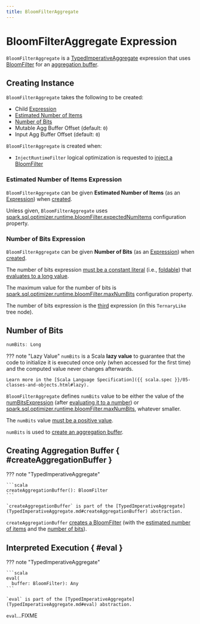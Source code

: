 ```yaml
---
title: BloomFilterAggregate
---
```


# BloomFilterAggregate Expression

`BloomFilterAggregate` is a [TypedImperativeAggregate](TypedImperativeAggregate.md) expression that uses [BloomFilter](../BloomFilter.md) for an [aggregation buffer](#createAggregationBuffer).

## Creating Instance

`BloomFilterAggregate` takes the following to be created:

* <span id="child"> Child [Expression](Expression.md)
* [Estimated Number of Items](#estimatedNumItemsExpression)
* [Number of Bits](#numBitsExpression)
* <span id="mutableAggBufferOffset"> Mutable Agg Buffer Offset (default: `0`)
* <span id="inputAggBufferOffset"> Input Agg Buffer Offset (default: `0`)

`BloomFilterAggregate` is created when:

* `InjectRuntimeFilter` logical optimization is requested to [inject a BloomFilter](../logical-optimizations/InjectRuntimeFilter.md#injectBloomFilter)

### <span id="estimatedNumItemsExpression"> Estimated Number of Items Expression

`BloomFilterAggregate` can be given **Estimated Number of Items** (as an [Expression](Expression.md)) when [created](#creating-instance).

Unless given, `BloomFilterAggregate` uses [spark.sql.optimizer.runtime.bloomFilter.expectedNumItems](../configuration-properties.md#spark.sql.optimizer.runtime.bloomFilter.expectedNumItems) configuration property.

### <span id="numBitsExpression"> Number of Bits Expression

`BloomFilterAggregate` can be given **Number of Bits** (as an [Expression](Expression.md)) when [created](#creating-instance).

The number of bits expression [must be a constant literal](#checkInputDataTypes) (i.e., [foldable](Expression.md#foldable)) that [evaluates to a long value](#numBits).

The maximum value for the number of bits is [spark.sql.optimizer.runtime.bloomFilter.maxNumBits](../configuration-properties.md#spark.sql.optimizer.runtime.bloomFilter.maxNumBits) configuration property.

The number of bits expression is the [third](#third) expression (in this `TernaryLike` tree node).

## <span id="numBits"> Number of Bits

```scala
numBits: Long
```

??? note "Lazy Value"
    `numBits` is a Scala **lazy value** to guarantee that the code to initialize it is executed once only (when accessed for the first time) and the computed value never changes afterwards.

    Learn more in the [Scala Language Specification]({{ scala.spec }}/05-classes-and-objects.html#lazy).

`BloomFilterAggregate` defines `numBits` value to be either the value of the [numBitsExpression](#numBitsExpression) (after [evaluating it to a number](Expression.md#eval)) or [spark.sql.optimizer.runtime.bloomFilter.maxNumBits](../configuration-properties.md#spark.sql.optimizer.runtime.bloomFilter.maxNumBits), whatever smaller.

The `numBits` value [must be a positive value](#checkInputDataTypes).

`numBits` is used to [create an aggregation buffer](#createAggregationBuffer).

## Creating Aggregation Buffer { #createAggregationBuffer }

??? note "TypedImperativeAggregate"

    ```scala
    createAggregationBuffer(): BloomFilter
    ```

    `createAggregationBuffer` is part of the [TypedImperativeAggregate](TypedImperativeAggregate.md#createAggregationBuffer) abstraction.

`createAggregationBuffer` [creates a BloomFilter](../BloomFilter.md#create) (with the [estimated number of items](#estimatedNumItems) and the [number of bits](#numBits)).

## Interpreted Execution { #eval }

??? note "TypedImperativeAggregate"

    ```scala
    eval(
      buffer: BloomFilter): Any
    ```

    `eval` is part of the [TypedImperativeAggregate](TypedImperativeAggregate.md#eval) abstraction.

`eval`...FIXME
